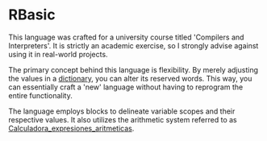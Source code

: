 # RBasic

This language was crafted for a university course titled 'Compilers and Interpreters'. It is strictly an academic exercise, so I strongly advise against using it in real-world projects.

The primary concept behind this language is flexibility. By merely adjusting the values in a [dictionary](RBasic\src\diccionario\TPReservada.java), you can alter its reserved words. This way, you can essentially craft a 'new' language without having to reprogram the entire functionality.

The language employs blocks to delineate variable scopes and their respective values. It also utilizes the arithmetic system referred to as [Calculadora_expresiones_aritmeticas](https://github.com/RobertoRojas/Calculadora_expresiones_aritmeticas).
